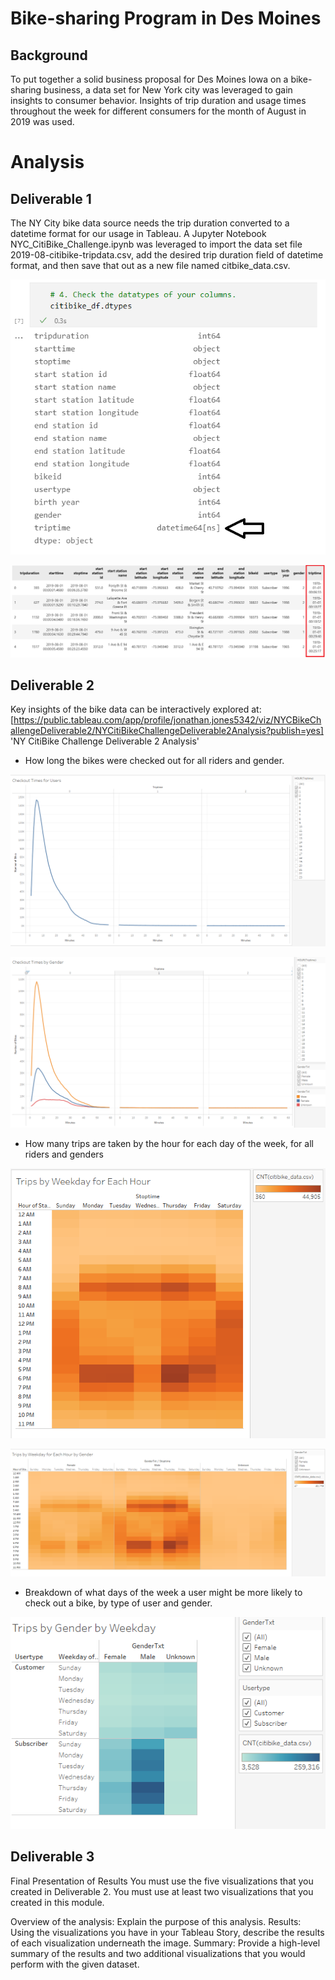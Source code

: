 # Bike-sharing Program in Des Moines
## Background
To put together a solid business proposal for Des Moines Iowa on a bike-sharing business, a data set for New York city was leveraged to gain insights to consumer behavior.  Insights of trip duration and usage times throughout the week for different consumers for the month of August in 2019 was used.

# Analysis
## Deliverable 1 
The NY City bike data source needs the trip duration converted to a datetime format for our usage in Tableau.  A Jupyter Notebook NYC_CitiBike_Challenge.ipynb was leveraged to import the data set file 2019-08-citibike-tripdata.csv, add the desired trip duration field of datetime format, and then save that out as a new file named citbike_data.csv.

![alt text](https://github.com/jj2773/bikesharing/blob/main/images/deliverable1_tripduration_datetime.png)

![alt text](https://github.com/jj2773/bikesharing/blob/main/images/citibike_df_head_image.PNG)

## Deliverable 2
Key insights of the bike data can be interactively explored at:
[https://public.tableau.com/app/profile/jonathan.jones5342/viz/NYCBikeChallengeDeliverable2/NYCitiBikeChallengeDeliverable2Analysis?publish=yes] 'NY CitiBike Challenge Deliverable 2 Analysis'

* How long the bikes were checked out for all riders and gender.

![alt text](https://github.com/jj2773/bikesharing/blob/main/images/deliv2_checkout_times_for_users.PNG)

![alt text](https://github.com/jj2773/bikesharing/blob/main/images/deliv2_checkout_times_for_users_gender.PNG)

* How many trips are taken by the hour for each day of the week, for all riders and genders

![alt text](https://github.com/jj2773/bikesharing/blob/main/images/deliv2_tripsbyweekday_byhr.PNG)

![alt text](https://github.com/jj2773/bikesharing/blob/main/images/deliv2_tripsbyweekday_byhr_bygender.PNG)

* Breakdown of what days of the week a user might be more likely to check out a bike, by type of user and gender.

![alt text](https://github.com/jj2773/bikesharing/blob/main/images/deliv2_tripsbygender_byweekday.PNG)

## Deliverable 3
Final Presentation of Results
You must use the five visualizations that you created in Deliverable 2.
You must use at least two visualizations that you created in this module.


Overview of the analysis: Explain the purpose of this analysis.
Results: Using the visualizations you have in your Tableau Story, describe the results of each visualization underneath the image.
Summary: Provide a high-level summary of the results and two additional visualizations that you would perform with the given dataset.